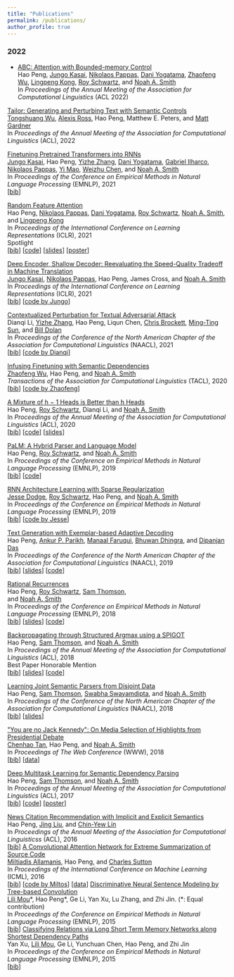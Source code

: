 ```yaml
---
title: "Publications"
permalink: /publications/
author_profile: true
---
```



### 2022	


* <a href="paper/peng2021abc.pdf">ABC: Attention with Bounded-memory Control</a></br>
Hao Peng, 
<a href="https://homes.cs.washington.edu/~jkasai/">Jungo Kasai</a>, 
<a href="https://nik0spapp.github.io">Nikolaos Pappas</a>, 
<a href="https://dyogatama.github.io">Dani Yogatama</a>,
<a href="https://zhaofengwu.github.io">Zhaofeng Wu</a>,
<a href="https://ikekonglp.github.io">Lingpeng Kong</a>,
<a href="https://schwartz-lab-huji.github.io">Roy Schwartz</a>,
and
<a href="http://homes.cs.washington.edu/~nasmith/">Noah A. Smith</a></br>
In <em>Proceedings of the Annual Meeting of the Association for Computational Linguistics</em> (ACL 2022)
    
<a href="https://arxiv.org/abs/2107.07150">Tailor: Generating and Perturbing Text with Semantic Controls</a><br/>
<a href="https://homes.cs.washington.edu/~wtshuang/">Tongshuang Wu</a>,
<a href="https://alexisjihyeross.github.io">Alexis Ross</a>, 
Hao Peng, 
Matthew E. Peters, 
and
<a href="https://matt-gardner.github.io">Matt Gardner</a><br/>
In <span style="font-style: italic;">Proceedings of the Annual Meeting of the Association for Computational Linguistics</span> (ACL), 2022<br/>


<a href="paper/kasai2021t2r.pdf">Finetuning Pretrained Transformers into RNNs</a><br/>
<a href="https://homes.cs.washington.edu/~jkasai/">Jungo Kasai</a>, 
Hao Peng, 
<a href="https://dreasysnail.github.io">Yizhe Zhang</a>, 
<a href="https://dyogatama.github.io">Dani Yogatama</a>,
<a href="http://gabrielilharco.com">Gabriel Ilharco</a>, 
<a href="https://nik0spapp.github.io">Nikolaos Pappas</a>, 
<a href="https://www.microsoft.com/en-us/research/people/maoyi/">Yi Mao</a>, 
<a href="https://www.microsoft.com/en-us/research/people/wzchen/">Weizhu Chen</a>, 
and
<a href="http://homes.cs.washington.edu/~nasmith/">Noah A. Smith</a><br/>
In <span style="font-style: italic;">Proceedings of the Conference on Empirical Methods in Natural Language Processing</span> (EMNLP), 2021<br/>
[<a href="bib/kasai2021t2r.bib">bib</a>]




<a href="paper/peng2021rfa.pdf">Random Feature Attention</a><br/>
Hao Peng,
<a href="https://nik0spapp.github.io">Nikolaos Pappas</a>,
<a href="https://dyogatama.github.io">Dani Yogatama</a>,
<a href="https://schwartz-lab-huji.github.io">Roy Schwartz</a>,
<a href="http://homes.cs.washington.edu/~nasmith/">Noah A. Smith</a>,
and 
<a href="https://ikekonglp.github.io">Lingpeng Kong</a><br/>
In <span style="font-style: italic;">Proceedings of the International Conference on Learning Representations</span> (ICLR), 2021<br/> 
<span class="label label-default">Spotlight</span><br>
[<a href="bib/peng2021rfa.bib">bib</a>]
[<a href="https://github.com/Noahs-ARK/RFA">code</a>]
[<a href="slides/peng2021rfa.pdf">slides</a>]
[<a href="poster/peng2021rfa.pdf">poster</a>]




<a href="https://arxiv.org/abs/2006.10369">Deep Encoder, Shallow Decoder: Reevaluating the Speed-Quality Tradeoff in Machine Translation</a><br/>
<a href="https://homes.cs.washington.edu/~jkasai/">Jungo Kasai</a>,
<a href="https://nik0spapp.github.io">Nikolaos Pappas</a>,
Hao Peng, 
James Cross,
and <a href="http://homes.cs.washington.edu/~nasmith/">Noah A. Smith</a><br/>
In <span style="font-style: italic;">Proceedings of the International Conference on Learning Representations</span> (ICLR), 2021<br/> 
[<a href="bib/kasai2021deep.bib">bib</a>]
[<a href="https://github.com/jungokasai/deep-shallow">code by Jungo</a>]




<a href="https://arxiv.org/abs/2009.07502">Contextualized Perturbation for Textual Adversarial Attack</a><br/>
Dianqi Li,
<a href="https://dreasysnail.github.io">Yizhe Zhang</a>,
Hao Peng,
Liqun Chen,
<a href="https://www.microsoft.com/en-us/research/people/chrisbkt/">Chris Brockett</a>,
<a href="https://people.ece.uw.edu/sun/">Ming-Ting Sun</a>,
and <a href="https://www.microsoft.com/en-us/research/people/billdol/">Bill Dolan</a><br/>
In <span style="font-style: italic;">Proceedings of the Conference of the North American Chapter of the Association for Computational Linguistics</span> (NAACL), 2021<br/> 
[<a href="bib/li2021clare.bib">bib</a>]
[<a href="https://github.com/cookielee77/CLARE">code by Dianqi</a>]



<a href="paper/wu2020infusing.pdf">Infusing Finetuning with Semantic Dependencies</a><br/>
<a href="https://zhaofengwu.github.io">Zhaofeng Wu</a>,
Hao Peng, 
and <a href="http://homes.cs.washington.edu/~nasmith/">Noah A. Smith</a><br/>
<span style="font-style: italic;">Transactions of the Association for Computational Linguistics</span> (TACL), 2020<br/>
[<a href="bib/wu2021infusing.bib">bib</a>]
[<a href="https://github.com/ZhaofengWu/SIFT">code by Zhaofeng</a>]



<a href="paper/peng2020mixture.pdf">A Mixture of h − 1 Heads is Better than h Heads</a><br/>
Hao Peng,
<a href="https://schwartz-lab-huji.github.io">Roy Schwartz</a>,
Dianqi Li, 
and <a href="http://homes.cs.washington.edu/~nasmith/">Noah A. Smith</a><br/>
In <span style="font-style: italic;">Proceedings of the Annual Meeting of the Association for Computational Linguistics</span> (ACL), 2020<br/> 
[<a href="bib/peng2020mixture.bib">bib</a>]
[<a href="https://github.com/Noahs-ARK/MAE">code</a>]
[<a href="slides/peng2020mae.pdf">slides</a>]




<a href="paper/peng2019palm.pdf">PaLM: A Hybrid Parser and Language Model</a><br/>
Hao Peng,
<a href="https://schwartz-lab-huji.github.io">Roy Schwartz</a>,
and <a href="http://homes.cs.washington.edu/~nasmith/">Noah A. Smith</a><br/>
In <span style="font-style: italic;">Proceedings of the Conference on Empirical Methods in Natural Language Processing</span> (EMNLP), 2019<br/> 
[<a href="bib/peng2019palm.bib">bib</a>]
[<a href="https://github.com/Noahs-ARK/PaLM">code</a>]



<a href="paper/dodge2019rnn.pdf">RNN Architecture Learning with Sparse Regularization</a><br/>
<a href="http://www.cs.cmu.edu/~jessed/">Jesse Dodge</a>,
<a href="https://schwartz-lab-huji.github.io">Roy Schwartz</a>,
Hao Peng,
and <a href="http://homes.cs.washington.edu/~nasmith/">Noah A. Smith</a><br/>
In <span style="font-style: italic;">Proceedings of the Conference on Empirical Methods in Natural Language Processing</span> (EMNLP), 2019<br/> 
[<a href="bib/dodge2019rnn.bib">bib</a>]
[<a href="https://github.com/dodgejesse/sparsifying_regularizers_for_RRNNs">code by Jesse</a>]



<a href="paper/peng2019text.pdf">Text Generation with Exemplar-based Adaptive Decoding</a><br/>
Hao Peng, <a href="https://www.cs.cmu.edu/~apparikh/">Ankur P. Parikh</a>, <a href="https://www.manaalfaruqui.com">Manaal Faruqui</a>, 
<a href="http://www.cs.cmu.edu/~bdhingra/">Bhuwan Dhingra</a>,
and <a href="http://www.dipanjandas.com">Dipanjan Das</a>
<br/>
In <span style="font-style: italic;">Proceedings of the Conference of the North American Chapter of the Association for Computational Linguistics</span> (NAACL), 2019<br/>
[<a href="bib/peng2019text.bib">bib</a>]
[<a href="slides/peng2019text.pdf">slides</a>]
[<a href="https://github.com/google-research/language/tree/master/language/labs/exemplar_decoding">code</a>]




<a href="paper/peng2018rational.pdf">Rational Recurrences</a><br/>
Hao Peng,
<a href="https://schwartz-lab-huji.github.io">Roy Schwartz</a>,
<a href="http://samthomson.com">Sam Thomson</a>,  
and <a href="http://homes.cs.washington.edu/~nasmith/">Noah A. Smith</a><br/>
In <span style="font-style: italic;">Proceedings of the Conference on Empirical Methods in Natural Language Processing</span> (EMNLP), 2018<br/> 
[<a href="bib/peng2018rational.bib">bib</a>]
[<a href="slides/peng2018rational.pdf">slides</a>]
[<a href="https://github.com/Noahs-ARK/rational-recurrences">code</a>]



<a href="paper/peng2018backprop.pdf">Backpropagating through Structured Argmax using a SPIGOT</a><br/>
Hao Peng, <a href="http://samthomson.com">Sam Thomson</a>,  and <a href="http://homes.cs.washington.edu/~nasmith/">Noah A. Smith</a><br/>
In <span style="font-style: italic;">Proceedings of the Annual Meeting of the Association for Computational Linguistics</span> (ACL), 2018<br/> 
<span class="label label-default">Best Paper Honorable Mention</span><br>
[<a href="bib/peng2018backprop.bib">bib</a>]
[<a href="slides/peng2018backprop.pdf">slides</a>]
[<a href="https://github.com/Noahs-ARK/SPIGOT">code</a>]



<a href="paper/peng2018learning.pdf">Learning Joint Semantic Parsers from Disjoint Data</a><br/>
Hao Peng, <a href="http://samthomson.com">Sam Thomson</a>, <a href="http://www.cs.cmu.edu/~sswayamd/">Swabha Swayamdipta</a>, and <a href="http://homes.cs.washington.edu/~nasmith/">Noah A. Smith</a><br/>
In <span style="font-style: italic;">Proceedings of the Conference of the North American Chapter of the Association for Computational Linguistics</span> (NAACL), 2018<br/>
[<a href="bib/peng2018learning.bib">bib</a>]
[<a href="slides/peng2018learning.pdf">slides</a>]



<a href="paper/tan2018you.pdf">"You are no Jack Kennedy": On Media Selection of Highlights from Presidential Debate</a><br/>
<a href="https://chenhaot.com">Chenhao Tan</a>, Hao Peng, and <a href="http://homes.cs.washington.edu/~nasmith/">Noah A. Smith</a><br/>
In <span style="font-style: italic;">Proceedings of The Web Conference</span> (WWW), 2018<br/>
[<a href="bib/tan2018you.bib">bib</a>]
[<a href="https://chenhaot.com/papers/debate-quotes.html">data</a>]



<a href="paper/peng2017deep.pdf">Deep Multitask Learning for Semantic Dependency Parsing</a><br/>
Hao Peng, <a href="http://samthomson.com">Sam Thomson</a>, and <a href="http://homes.cs.washington.edu/~nasmith/">Noah A. Smith</a><br/>
In <span style="font-style: italic;">Proceedings of the Annual Meeting of the Association for Computational Linguistics</span> (ACL), 2017<br/>
[<a href="bib/peng2017deep.bib">bib</a>]
[<a href="https://github.com/Noahs-ARK/NeurboParser?files=1">code</a>]
[<a href="poster/peng2017deep.pdf">poster</a>]



<a href="paper/peng2016news.pdf">
News Citation Recommendation with Implicit and Explicit Semantics</a><br/>
Hao Peng, <a href="http://ir.hit.edu.cn/~jliu/">Jing Liu</a>, and <a href="https://www.microsoft.com/en-us/research/people/cyl/">Chin-Yew Lin</a><br/>
In <span style="font-style: italic;">Proceedings of the Annual Meeting of the Association for Computational Linguisticss</span> (ACL), 2016<br/>
[<a href="bib/peng2016news.bib">bib</a>]



<a href="paper/allamanis16convolutional.pdf">
A Convolutional Attention Network for Extreme Summarization of Source Code</a><br/>
<a href="https://miltos.allamanis.com">Miltiadis Allamanis</a>, Hao Peng, and <a href="http://homepages.inf.ed.ac.uk/csutton/">Charles Sutton</a><br/>
In <span style="font-style: italic;">Proceedings of the International Conference on Machine Learning</span> (ICML), 2016<br/>
[<a href="bib/allamanis2016convolutional.bib">bib</a>]
[<a href="https://github.com/mast-group/convolutional-attention">code by Miltos</a>]
[<a href="https://miltos.allamanis.com/publications/2016convolutional/">data</a>]



<a href="paper/mou2015discriminative.pdf">
Discriminative Neural Sentence Modeling by Tree-based Convolution</a><br/>
<a href="https://lili-mou.github.io">Lili Mou</a>*, Hao Peng*, Ge Li, Yan Xu, Lu Zhang, and Zhi Jin. (*: Equal contribution)<br/>
In <span style="font-style: italic;">Proceedings of the Conference on Empirical Methods in Natural Language Processing</span> (EMNLP), 2015<br/>
[<a href="bib/mou2015discriminative.bib">bib</a>]



<a href="paper/xu2015classifying.pdf">
Classifying Relations via Long Short Term Memory Networks along Shortest Dependency Paths</a><br/>
Yan Xu, <a href="https://lili-mou.github.io">Lili Mou</a>, Ge Li, Yunchuan Chen, Hao Peng, and Zhi Jin<br/>
In <span style="font-style: italic;">Proceedings of the Conference on Empirical Methods in Natural Language Processing</span> (EMNLP), 2015<br/>
[<a href="bib/xu2015classifying.bib">bib</a>]